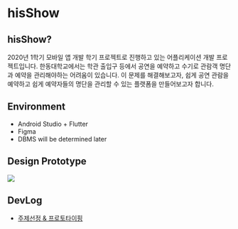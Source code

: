 # hisShow

## hisShow?

2020년 1학기 모바일 앱 개발 학기 프로젝트로 진행하고 있는 어플리케이션 개발 프로젝트입니다. 한동대학교에서는 학관 출입구 등에서 공연을 예약하고 수기로 관람객 명단과 예약을 관리해야하는 어려움이 있습니다. 이 문제를 해결해보고자, 쉽게 공연 관람을 예약하고 쉽게 예약자들의 명단을 관리할 수 있는 플랫폼을 만들어보고자 합니다.

## Environment

- Android Studio + Flutter
- Figma
- DBMS will be determined later

## Design Prototype

<img src="https://jeonyeohun.github.io/images/hisShow_prototyping.png" />
<br>

## DevLog

- [주제선정 & 프로토타이핑](https://jeonyeohun.github.io/2020/03/21/%EB%AA%A8%EB%B0%94%EC%9D%BC%EC%95%B1-%EA%B0%9C%EB%B0%9C-Week-3-%EA%B0%9C%EB%B0%9C%EC%9D%BC%EC%A7%80-%ED%94%84%EB%A1%9C%ED%86%A0%ED%83%80%EC%9D%B4%ED%95%91.html)
